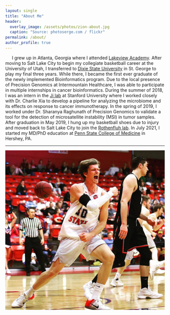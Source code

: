```yaml
---
layout: single
title: "About Me"
header:
  overlay_image: /assets/photos/zion-about.jpg
  caption: "Source: photoserge.com / flickr"
permalink: /about/
author_profile: true
---
```


&ensp;&ensp;&ensp;I grew up in Atlanta, Georgia where I attended [Lakeview Academy](https://www.lakeviewacademy.com/). After moving to Salt Lake City to begin my collegiate basketball career at the University of Utah, I transferred to [Dixie State University](https://dixie.edu/) in St. George to play my final three years. While there, I became the first ever graduate of the newly implemented Bioinformatics program. Due to the local presence of Precision Genomics at Intermountain Healthcare, I was able to participate in multiple internships in cancer bioinformatics. During the summer of 2018, I was an intern in the [Ji lab](https://dna-discovery.stanford.edu/) at Stanford University where I worked closely with Dr. Charlie Xia to develop a pipeline for analyzing the microbiome and its effects on response to cancer immunotherapy. In the spring of 2019, I worked under Dr. Sharanya Raghunath of Precision Genomics to validate a tool for the detection of microsatellite instability (MSI) in tumor samples. After graduation in May 2019, I hung up my basketball shoes due to injury and moved back to Salt Lake City to join the [Rothenfluh lab](http://insandoutslab.genetics.utah.edu/). In July 2021, I started my MD/PhD education at [Penn State College of Medicine](https://med.psu.edu/md-phd/meet-our-students) in Hershey, PA.

---
![Austin Montgomery](/assets/photos/basketball_pumped.jpeg)
